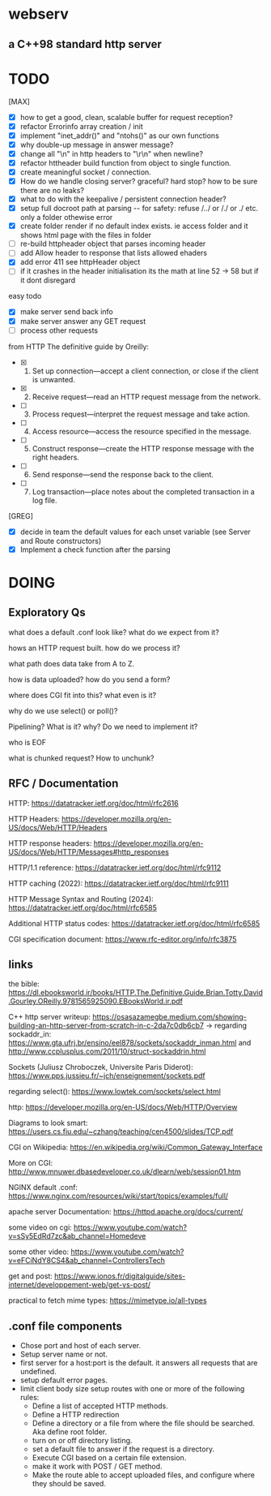 # webserv
## a C++98 standard http server

# TODO

[MAX]
- [x] how to get a good, clean, scalable buffer for request reception?
- [x] refactor Errorinfo array creation / init
- [x] implement "inet_addr()" and "ntohs()" as our own functions
- [x] why double-up message in answer message?
- [x] change all "\n" in http headers to "\r\n" when newline?
- [x] refactor httheader build function from object to single function.
- [x] create meaningful socket / connection.
- [x] How do we handle closing server? graceful? hard stop? how to be sure there are no leaks?
- [x] what to do with the keepalive / persistent connection header?
- [x] setup full docroot path at parsing -- for safety: refuse /../ or /./ or ./ etc. only a folder othewise error
- [x] create folder render if no default index exists. ie access folder and it shows html page with the files in folder
- [ ] re-build httpheader object that parses incoming header
- [ ] add Allow header to response that lists allowed ehaders
- [x] add error 411 see httpHeader object
- [ ] if it crashes in the header initialisation its the math at line 52 -> 58 but if it dont disregard
      
easy todo
- [x] make server send back info
- [x] make server answer any GET request
- [ ] process other requests
      
from HTTP The definitive guide by Oreilly:
- [x] 1. Set up connection—accept a client connection, or close if the client is unwanted.
- [x] 2. Receive request—read an HTTP request message from the network.
- [ ] 3. Process request—interpret the request message and take action.
- [ ] 4. Access resource—access the resource specified in the message.
- [ ] 5. Construct response—create the HTTP response message with the right headers.
- [ ] 6. Send response—send the response back to the client.
- [ ] 7. Log transaction—place notes about the completed transaction in a log file.

[GREG]
- [x] decide in team the default values for each unset variable (see Server and Route constructors)
- [x] Implement a check function after the parsing
# DOING

##	Exploratory Qs
what does a default .conf look like? what do we expect from it?

hows an HTTP request built. how do we process it?

what path does data take from A to Z.

how is data uploaded? how do you send a form?

where does CGI fit into this? what even is it?

why do we use select() or poll()?

Pipelining? What is it? why? Do we need to implement it?

who is EOF

what is chunked request? How to unchunk?

##	RFC / Documentation
HTTP:            https://datatracker.ietf.org/doc/html/rfc2616

HTTP Headers:	https://developer.mozilla.org/en-US/docs/Web/HTTP/Headers

HTTP response headers:	https://developer.mozilla.org/en-US/docs/Web/HTTP/Messages#http_responses

HTTP/1.1 reference:	https://datatracker.ietf.org/doc/html/rfc9112

HTTP caching (2022):	https://datatracker.ietf.org/doc/html/rfc9111

HTTP Message Syntax and Routing (2024): https://datatracker.ietf.org/doc/html/rfc6585

Additional HTTP status codes: https://datatracker.ietf.org/doc/html/rfc6585

CGI specification document: https://www.rfc-editor.org/info/rfc3875

##	links
the bible:           https://dl.ebooksworld.ir/books/HTTP.The.Definitive.Guide.Brian.Totty.David.Gourley.OReilly.9781565925090.EBooksWorld.ir.pdf

C++ http server writeup:    https://osasazamegbe.medium.com/showing-building-an-http-server-from-scratch-in-c-2da7c0db6cb7
-> regarding sockaddr_in:   https://www.gta.ufrj.br/ensino/eel878/sockets/sockaddr_inman.html and http://www.ccplusplus.com/2011/10/struct-sockaddrin.html

Sockets (Juliusz Chroboczek, Universite Paris Diderot):    https://www.pps.jussieu.fr/~jch/enseignement/sockets.pdf

regarding select():    https://www.lowtek.com/sockets/select.html

http:    https://developer.mozilla.org/en-US/docs/Web/HTTP/Overview

Diagrams to look smart: https://users.cs.fiu.edu/~czhang/teaching/cen4500/slides/TCP.pdf

CGI on Wikipedia: https://en.wikipedia.org/wiki/Common_Gateway_Interface

More on CGI:    http://www.mnuwer.dbasedeveloper.co.uk/dlearn/web/session01.htm

NGINX default .conf:    https://www.nginx.com/resources/wiki/start/topics/examples/full/

apache server Documentation:    https://httpd.apache.org/docs/current/

some video  on cgi: https://www.youtube.com/watch?v=sSy5EdRd7zc&ab_channel=Homedeve

some other video: https://www.youtube.com/watch?v=eFCiNdY8CS4&ab_channel=ControllersTech

get and post: https://www.ionos.fr/digitalguide/sites-internet/developpement-web/get-vs-post/

practical to fetch mime types:      https://mimetype.io/all-types

##  .conf file components
- Chose port and host of each server.
- Setup server name or not.
- first server for a host:port is the default. it answers all requests that are undefined.
- setup default error pages.
- limit client body size
setup routes with one or more of the following rules:
    - Define a list of accepted HTTP methods.
    - Define a HTTP redirection
    - Define a directory or a file from where the file should be searched. Aka define root folder.
    - turn on or off directory listing.
    - set a default file to answer if the request is a directory.
    - Execute CGI based on a certain file extension.
    - make it work with POST / GET method.
    - Make the route able to accept uploaded files, and configure where they should be saved.
